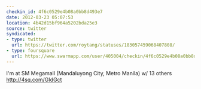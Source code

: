 ```yaml
---
checkin_id: 4f6c0529e4b08a0bb8d493e7
date: 2012-03-23 05:07:53
location: 4b42d15bf964a5202bda25e3
source: twitter
syndicated:
- type: twitter
  url: https://twitter.com/roytang/statuses/183057459068407808/
- type: foursquare
  url: https://www.swarmapp.com/user/405004/checkin/4f6c0529e4b08a0bb8d493e7?s=n1R9JFDqzEfKGsXGC2-1ivdGpZs&ref=tw
---
```


I'm at SM Megamall (Mandaluyong City, Metro Manila) w/ 13 others http://4sq.com/GIdGct